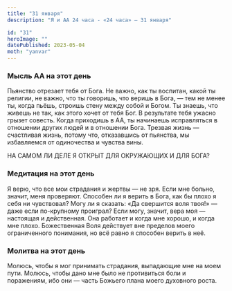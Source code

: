 ```yaml
---
title: "31 января"
description: "Я и АА 24 часа - «24 часа» — 31 января"

id: "31"
heroImage: ""
datePublished: 2023-05-04
moth: "yanvar"
---
```


### Мысль АА на этот день

Пьянство отрезает тебя от Бога. Не важно, как ты воспитан, какой ты религии,
не важно, что ты говоришь, что веришь в Бога, — тем не менее ты, когда пьёшь,
строишь стену между собой и Богом. Ты знаешь, что живешь не так, как этого
хочет от тебя Бог. В результате тебя ужасно грызет совесть. Когда приходишь в
АА, ты начинаешь исправляться в отношении других людей и в отношении Бога.
Трезвая жизнь — счастливая жизнь, потому что, отказавшись от пьянства, мы
избавляемся от одиночества и чувства вины.

НА САМОМ ЛИ ДЕЛЕ Я ОТКРЫТ ДЛЯ ОКРУЖАЮЩИХ И ДЛЯ БОГА?

### Медитация на этот день

Я верю, что все мои страдания и жертвы — не зря. Если мне больно, значит, меня
проверяют. Способен ли я верить в Бога, как бы плохо я себя ни чувствовал?
Могу ли я сказать: «Да свершится воля твоя!» — даже если по-крупному проиграл?
Если могу, значит, вера моя — настоящая и действенная. Она работает и когда
мне хорошо, и когда мне плохо. Божественная Воля действует вне пределов моего
ограниченного понимания, но всё равно я способен верить в неё.

### Молитва на этот день

Молюсь, чтобы я мог принимать страдания, выпадающие мне на моем пути. Молюсь,
чтобы дано мне было не противиться боли и поражениям, ибо они — часть Божьего
плана моего духовного роста.
